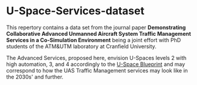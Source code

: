 # U-Space-Services-dataset
This repertory contains a data set from the journal paper **Demonstrating Collaborative Advanced Unmanned Aircraft System Traffic Management Services in a Co-Simulation Environment** being a joint effort with PhD students of the ATM&amp;UTM laboratory at Cranfield University.

The Advanced Services, proposed here, envision U-Spaces levels 2 with high automation, 3, and 4 accordingly to the [U-Space Blueprint](https://www.sesarju.eu/sites/default/files/documents/reports/U-space%20Blueprint%20brochure%20final.PDF) and may correspond to how the UAS Traffic Management services may look like in the 2030s' and further.
